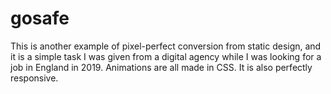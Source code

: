 # gosafe
This is another example of pixel-perfect conversion from static design, and it is a simple task I was given 
from a digital agency while I was looking for a job in England in 2019.
Animations are all made in CSS. It is also perfectly responsive.
